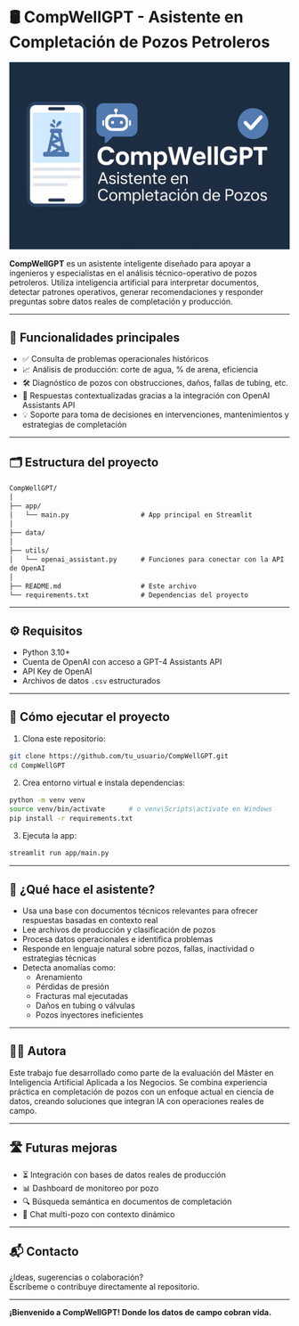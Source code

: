 # 🛢️ CompWellGPT - Asistente en Completación de Pozos Petroleros
![CompWellGPT Banner](https://github.com/neiluz/CompWellGPT_CompletionAssistant/blob/main/banner_2.png)


**CompWellGPT** es un asistente inteligente diseñado para apoyar a ingenieros y especialistas en el análisis técnico-operativo de pozos petroleros. Utiliza inteligencia artificial para interpretar documentos, detectar patrones operativos, generar recomendaciones y responder preguntas sobre datos reales de completación y producción.

---

## 📌 Funcionalidades principales

- ✅ Consulta de problemas operacionales históricos
- 📈 Análisis de producción: corte de agua, % de arena, eficiencia
- 🛠 Diagnóstico de pozos con obstrucciones, daños, fallas de tubing, etc.
- 🤖 Respuestas contextualizadas gracias a la integración con OpenAI Assistants API
- 💡 Soporte para toma de decisiones en intervenciones, mantenimientos y estrategias de completación

---

## 🗂 Estructura del proyecto

```
CompWellGPT/
│
├── app/
│   └── main.py                  # App principal en Streamlit
│
├── data/
│
├── utils/
│   └── openai_assistant.py      # Funciones para conectar con la API de OpenAI
│
├── README.md                    # Este archivo
└── requirements.txt             # Dependencias del proyecto
```

---

## ⚙️ Requisitos

- Python 3.10+
- Cuenta de OpenAI con acceso a GPT-4 Assistants API
- API Key de OpenAI
- Archivos de datos `.csv` estructurados

---

## 🚀 Cómo ejecutar el proyecto

1. Clona este repositorio:

```bash
git clone https://github.com/tu_usuario/CompWellGPT.git
cd CompWellGPT
```

2. Crea entorno virtual e instala dependencias:

```bash
python -m venv venv
source venv/bin/activate      # o venv\Scripts\activate en Windows
pip install -r requirements.txt
```

3. Ejecuta la app:

```bash
streamlit run app/main.py
```

---

## 🧠 ¿Qué hace el asistente?

- Usa una base con documentos técnicos relevantes para ofrecer respuestas basadas en contexto real
- Lee archivos de producción y clasificación de pozos
- Procesa datos operacionales e identifica problemas
- Responde en lenguaje natural sobre pozos, fallas, inactividad o estrategias técnicas
- Detecta anomalías como:
  - Arenamiento
  - Pérdidas de presión
  - Fracturas mal ejecutadas
  - Daños en tubing o válvulas
  - Pozos inyectores ineficientes

---

## 👩‍🔬 Autora

Este trabajo fue desarrollado como parte de la evaluación del Máster en Inteligencia Artificial Aplicada a los Negocios. Se combina experiencia práctica en completación de pozos con un enfoque actual en ciencia de datos, creando soluciones que integran IA con operaciones reales de campo.

---

## 🛣️ Futuras mejoras

- ⏳ Integración con bases de datos reales de producción
- 📊 Dashboard de monitoreo por pozo
- 🔍 Búsqueda semántica en documentos de completación
- 💬 Chat multi-pozo con contexto dinámico

---

## 📬 Contacto

¿Ideas, sugerencias o colaboración?  
Escríbeme o contribuye directamente al repositorio.

---

**¡Bienvenido a CompWellGPT! Donde los datos de campo cobran vida.**
